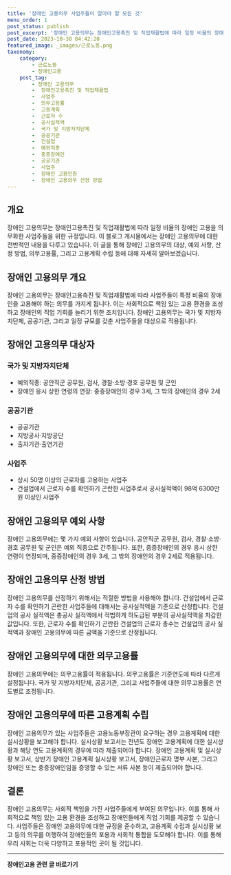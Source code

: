 ```yaml
---
title: '장애인 고용의무 사업주들이 알아야 할 모든 것'
menu_order: 1
post_status: publish
post_excerpt: '장애인 고용의무는 장애인고용촉진 및 직업재활법에 따라 일정 비율의 장애인 고용을 의무화한 사업주들을 위한 규정입니다. 이 블로그 게시물에서는 장애인 고용의무에 대한 전반적인 내용을 다루고 있습니다. 이 글을 통해 장애인 고용의무의 대상, 예외 사항, 산정 방법, 의무고용률, 그리고 고용계획 수립 등에 대해 자세히 알아보겠습니다.'
post_date: 2023-10-30 04:42:20
featured_image: _images/근로노동.png
taxonomy:
    category:
        - 근로노동
        - 장애인고용
    post_tag:
        - 장애인 고용의무
        -  장애인고용촉진 및 직업재활법
        -  사업주
        -  의무고용률
        -  고용계획
        -  근로자 수
        -  공사실적액
        -  국가 및 지방자치단체
        -  공공기관
        -  건설업
        -  예외직종
        -  중증장애인
        -  공공기관
        -  사업주
        -  장애인 고용인원
        -  장애인 고용의무 산정 방법
---
```



## 개요

장애인 고용의무는 장애인고용촉진 및 직업재활법에 따라 일정 비율의 장애인 고용을 의무화한 사업주들을 위한 규정입니다. 이 블로그 게시물에서는 장애인 고용의무에 대한 전반적인 내용을 다루고 있습니다. 이 글을 통해 장애인 고용의무의 대상, 예외 사항, 산정 방법, 의무고용률, 그리고 고용계획 수립 등에 대해 자세히 알아보겠습니다.

## 장애인 고용의무 개요

장애인 고용의무는 장애인고용촉진 및 직업재활법에 따라 사업주들이 특정 비율의 장애인을 고용해야 하는 의무를 가지게 됩니다. 이는 사회적으로 책임 있는 고용 환경을 조성하고 장애인의 직업 기회를 늘리기 위한 조치입니다. 장애인 고용의무는 국가 및 지방자치단체, 공공기관, 그리고 일정 규모를 갖춘 사업주들을 대상으로 적용됩니다.

## 장애인 고용의무 대상자

### 국가 및 지방자치단체

- 예외직종: 공안직군 공무원, 검사, 경찰·소방·경호 공무원 및 군인
- 장애인 응시 상한 연령의 연장: 중증장애인의 경우 3세, 그 밖의 장애인의 경우 2세

### 공공기관

- 공공기관
- 지방공사·지방공단
- 출자기관·출연기관

### 사업주

- 상시 50명 이상의 근로자를 고용하는 사업주
- 건설업에서 근로자 수를 확인하기 곤란한 사업주로서 공사실적액이 98억 6300만원 이상인 사업주

## 장애인 고용의무 예외 사항

장애인 고용의무에는 몇 가지 예외 사항이 있습니다. 공안직군 공무원, 검사, 경찰·소방·경호 공무원 및 군인은 예외 직종으로 간주됩니다. 또한, 중증장애인의 경우 응시 상한 연령이 연장되며, 중증장애인의 경우 3세, 그 밖의 장애인의 경우 2세로 적용됩니다.

## 장애인 고용의무 산정 방법

장애인 고용의무를 산정하기 위해서는 적절한 방법을 사용해야 합니다. 건설업에서 근로자 수를 확인하기 곤란한 사업주들에 대해서는 공사실적액을 기준으로 산정합니다. 건설업의 공사 실적액은 총공사 실적액에서 적법하게 하도급된 부분의 공사실적액을 차감한 값입니다. 또한, 근로자 수를 확인하기 곤란한 건설업의 근로자 총수는 건설업의 공사 실적액과 장애인 고용의무에 따른 금액을 기준으로 산정됩니다.

## 장애인 고용의무에 대한 의무고용률

장애인 고용의무에는 의무고용률이 적용됩니다. 의무고용률은 기준연도에 따라 다르게 설정됩니다. 국가 및 지방자치단체, 공공기관, 그리고 사업주들에 대한 의무고용률은 연도별로 조정됩니다.

## 장애인 고용의무에 따른 고용계획 수립

장애인 고용의무가 있는 사업주들은 고용노동부장관이 요구하는 경우 고용계획에 대한 실시상황을 보고해야 합니다. 실시상황 보고서는 전년도 장애인 고용계획에 대한 실시상황과 해당 연도 고용계획의 경우에 따라 제출되어야 합니다. 장애인 고용계획 및 실시상황 보고서, 상반기 장애인 고용계획 실시상황 보고서, 장애인근로자 명부 사본, 그리고 장애인 또는 중증장애인임을 증명할 수 있는 서류 사본 등이 제출되어야 합니다.

## 결론

장애인 고용의무는 사회적 책임을 가진 사업주들에게 부여된 의무입니다. 이를 통해 사회적으로 책임 있는 고용 환경을 조성하고 장애인들에게 직업 기회를 제공할 수 있습니다. 사업주들은 장애인 고용의무에 대한 규정을 준수하고, 고용계획 수립과 실시상황 보고 등의 의무를 이행하여 장애인들의 포용과 사회적 통합을 도모해야 합니다. 이를 통해 우리 사회는 더욱 다양하고 포용적인 곳이 될 것입니다.
<!-- wp:separator -->
<hr class="wp-block-separator has-alpha-channel-opacity"/>
<!-- /wp:separator -->

<!-- wp:group {"backgroundColor":"base","layout":{"type":"constrained"}} -->
<div class="wp-block-group has-base-background-color has-background"><!-- wp:paragraph {"align":"center","fontSize":"medium"} -->
<p class="has-text-align-center has-large-font-size"><strong>장애인고용 관련 글 바로가기</strong></p>
<!-- /wp:paragraph -->


<!-- wp:latest-posts
{"categories":[{"id":11037,"count":19,"description":"","link":"https://uknowlaw.com/category/%ec%9e%a5%ec%95%a0%ec%9d%b8%ea%b3%a0%ec%9a%a9/","name":"장애인고용","slug":"장애인고용","taxonomy":"category","parent":0,"meta":[],"_links":{"self":[{"href":"https://uknowlaw.com/wp-json/wp/v2/categories/11037"}],"collection":[{"href":"https://uknowlaw.com/wp-json/wp/v2/categories"}],"about":[{"href":"https://uknowlaw.com/wp-json/wp/v2/taxonomies/category"}],"wp:post_type":[{"href":"https://uknowlaw.com/wp-json/wp/v2/posts?categories=11037"}],"curies":[{"name":"wp","href":"https://api.w.org/{rel}","templated":true}]}}],"postsToShow":100,"excerptLength":28,"postLayout":"grid","columns":2,"featuredImageAlign":"left","featuredImageSizeSlug":"large","fontSize":"small"} /--></div>
<!-- /wp:group -->